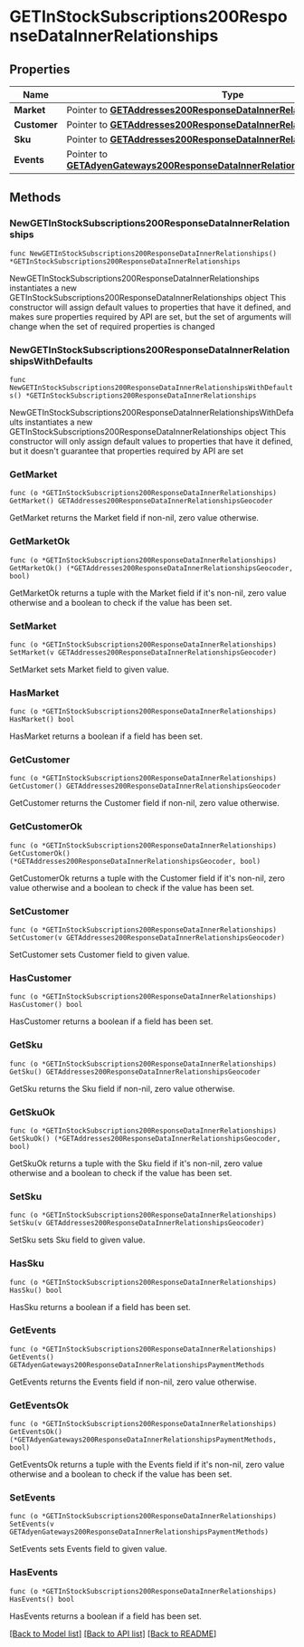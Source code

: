 # GETInStockSubscriptions200ResponseDataInnerRelationships

## Properties

Name | Type | Description | Notes
------------ | ------------- | ------------- | -------------
**Market** | Pointer to [**GETAddresses200ResponseDataInnerRelationshipsGeocoder**](GETAddresses200ResponseDataInnerRelationshipsGeocoder.md) |  | [optional] 
**Customer** | Pointer to [**GETAddresses200ResponseDataInnerRelationshipsGeocoder**](GETAddresses200ResponseDataInnerRelationshipsGeocoder.md) |  | [optional] 
**Sku** | Pointer to [**GETAddresses200ResponseDataInnerRelationshipsGeocoder**](GETAddresses200ResponseDataInnerRelationshipsGeocoder.md) |  | [optional] 
**Events** | Pointer to [**GETAdyenGateways200ResponseDataInnerRelationshipsPaymentMethods**](GETAdyenGateways200ResponseDataInnerRelationshipsPaymentMethods.md) |  | [optional] 

## Methods

### NewGETInStockSubscriptions200ResponseDataInnerRelationships

`func NewGETInStockSubscriptions200ResponseDataInnerRelationships() *GETInStockSubscriptions200ResponseDataInnerRelationships`

NewGETInStockSubscriptions200ResponseDataInnerRelationships instantiates a new GETInStockSubscriptions200ResponseDataInnerRelationships object
This constructor will assign default values to properties that have it defined,
and makes sure properties required by API are set, but the set of arguments
will change when the set of required properties is changed

### NewGETInStockSubscriptions200ResponseDataInnerRelationshipsWithDefaults

`func NewGETInStockSubscriptions200ResponseDataInnerRelationshipsWithDefaults() *GETInStockSubscriptions200ResponseDataInnerRelationships`

NewGETInStockSubscriptions200ResponseDataInnerRelationshipsWithDefaults instantiates a new GETInStockSubscriptions200ResponseDataInnerRelationships object
This constructor will only assign default values to properties that have it defined,
but it doesn't guarantee that properties required by API are set

### GetMarket

`func (o *GETInStockSubscriptions200ResponseDataInnerRelationships) GetMarket() GETAddresses200ResponseDataInnerRelationshipsGeocoder`

GetMarket returns the Market field if non-nil, zero value otherwise.

### GetMarketOk

`func (o *GETInStockSubscriptions200ResponseDataInnerRelationships) GetMarketOk() (*GETAddresses200ResponseDataInnerRelationshipsGeocoder, bool)`

GetMarketOk returns a tuple with the Market field if it's non-nil, zero value otherwise
and a boolean to check if the value has been set.

### SetMarket

`func (o *GETInStockSubscriptions200ResponseDataInnerRelationships) SetMarket(v GETAddresses200ResponseDataInnerRelationshipsGeocoder)`

SetMarket sets Market field to given value.

### HasMarket

`func (o *GETInStockSubscriptions200ResponseDataInnerRelationships) HasMarket() bool`

HasMarket returns a boolean if a field has been set.

### GetCustomer

`func (o *GETInStockSubscriptions200ResponseDataInnerRelationships) GetCustomer() GETAddresses200ResponseDataInnerRelationshipsGeocoder`

GetCustomer returns the Customer field if non-nil, zero value otherwise.

### GetCustomerOk

`func (o *GETInStockSubscriptions200ResponseDataInnerRelationships) GetCustomerOk() (*GETAddresses200ResponseDataInnerRelationshipsGeocoder, bool)`

GetCustomerOk returns a tuple with the Customer field if it's non-nil, zero value otherwise
and a boolean to check if the value has been set.

### SetCustomer

`func (o *GETInStockSubscriptions200ResponseDataInnerRelationships) SetCustomer(v GETAddresses200ResponseDataInnerRelationshipsGeocoder)`

SetCustomer sets Customer field to given value.

### HasCustomer

`func (o *GETInStockSubscriptions200ResponseDataInnerRelationships) HasCustomer() bool`

HasCustomer returns a boolean if a field has been set.

### GetSku

`func (o *GETInStockSubscriptions200ResponseDataInnerRelationships) GetSku() GETAddresses200ResponseDataInnerRelationshipsGeocoder`

GetSku returns the Sku field if non-nil, zero value otherwise.

### GetSkuOk

`func (o *GETInStockSubscriptions200ResponseDataInnerRelationships) GetSkuOk() (*GETAddresses200ResponseDataInnerRelationshipsGeocoder, bool)`

GetSkuOk returns a tuple with the Sku field if it's non-nil, zero value otherwise
and a boolean to check if the value has been set.

### SetSku

`func (o *GETInStockSubscriptions200ResponseDataInnerRelationships) SetSku(v GETAddresses200ResponseDataInnerRelationshipsGeocoder)`

SetSku sets Sku field to given value.

### HasSku

`func (o *GETInStockSubscriptions200ResponseDataInnerRelationships) HasSku() bool`

HasSku returns a boolean if a field has been set.

### GetEvents

`func (o *GETInStockSubscriptions200ResponseDataInnerRelationships) GetEvents() GETAdyenGateways200ResponseDataInnerRelationshipsPaymentMethods`

GetEvents returns the Events field if non-nil, zero value otherwise.

### GetEventsOk

`func (o *GETInStockSubscriptions200ResponseDataInnerRelationships) GetEventsOk() (*GETAdyenGateways200ResponseDataInnerRelationshipsPaymentMethods, bool)`

GetEventsOk returns a tuple with the Events field if it's non-nil, zero value otherwise
and a boolean to check if the value has been set.

### SetEvents

`func (o *GETInStockSubscriptions200ResponseDataInnerRelationships) SetEvents(v GETAdyenGateways200ResponseDataInnerRelationshipsPaymentMethods)`

SetEvents sets Events field to given value.

### HasEvents

`func (o *GETInStockSubscriptions200ResponseDataInnerRelationships) HasEvents() bool`

HasEvents returns a boolean if a field has been set.


[[Back to Model list]](../README.md#documentation-for-models) [[Back to API list]](../README.md#documentation-for-api-endpoints) [[Back to README]](../README.md)


